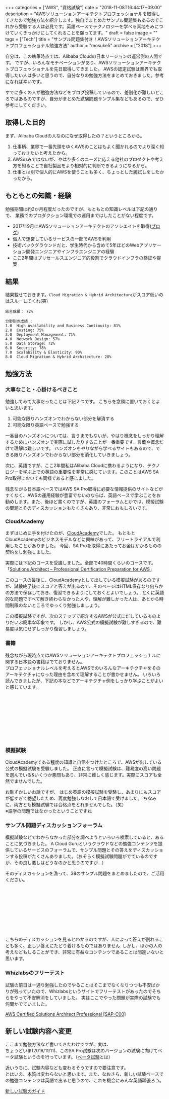 +++
categories = ["AWS", "資格試験"]
date = "2018-11-08T16:44:17+09:00"
description = "AWSソリューションアーキテクトプロフェッショナルを取得してきたので勉強方法を紹介します。独自でまとめたサンプル問題集もあるのでこれから受験する人は必見です。英語ベースでテクノロジーを学べる素地をみにつけていくきっかけにしてくれることを願ってます。"
draft = false
image = ""
tags = ["Tech"]
title = "サンプル問題集付き！AWSソリューションアーキテクトプロフェッショナル勉強方法"
author = "mosuke5"
archive = ["2018"]
+++

自分は、この執筆時点では、Alibaba Cloudの日本リージョンの運営側の人間です。
ですが、いろんなモチベーションがあり、AWSソリューションアーキテクトプロフェッショナルを先日取得してきました。
AWSの認定試験は業界でも取得したい人は多いと思うので、自分なりの勉強方法をまとめておきました。参考になれば幸いです。

すでに多くの人が勉強方法などをブログ投稿しているので、差別化が難しいところではあるのですが、自分がまとめた試験問題サンプル集などもあるので、ぜひ参考にしてください。
<!--more-->

## 取得した目的
まず、Alibaba Cloudの人なのになぜ取得したの？というところから。

1. 仕事柄、業界で一番先頭をゆくAWSのことはもよく聞かれるのでより深く知っておきたいと考えたから。
1. AWSのみではないが、やはり多くのニーズに応える他社のプロダクトや考え方を知ることで自社製品をより相対的に判断できるようになるから。
1. 仕事とは別で個人的にAWSを使うことも多く、ちょっとした腕試しをしたかったから。

## もともとの知識・経験
勉強期間は約2か月程度だったのですが、もともとの知識レベルは下記の通りで、
業務でのプロダクション環境での運用まではしたことがない程度です。

- 2017年9月にAWSソリューションアーキテクトのアソシエイトを取得([ブログ](https://blog.mosuke.tech/entry/2017/09/18/aws_solution_architect/))
- 個人で運営しているサービスの一部でAWSを利用
- 技術バックグラウンドだと、学生時代から含めて5年ほどのWebアプリケーション開発エンジニアやインフラエンジニアの経験
- ここ2年間はプリセールスエンジニア的役割でクラウドインフラの検証や提案

## 結果
結果載せておきます。`Cloud Migration & Hybrid Architecture`がスコア低いのはスルーしてくれ(笑)

```text
総合成績： 72%

分野別の成績 :
1.0  High Availability and Business Continuity: 81%
2.0  Costing: 75%
3.0  Deployment Management: 71%
4.0  Network Design: 57%
5.0  Data Storage: 72%
6.0  Security: 78%
7.0  Scalability & Elasticity: 90%
8.0  Cloud Migration & Hybrid Architecture: 28%
```

## 勉強方法

### 大事なこと・心掛けるべきこと
勉強してみて大事だったことは下記２つです。
こちらを念頭に置いておくとよいと思います。

1. 可能な限りハンズオンでわからない部分を解消する
1. 可能な限り英語ベースで勉強する

一番目のハンズオンについては、言うまでもないが、やはり概念をしっかり理解するためにハンズオンで実際に試したりすることが一番重要です。言葉や概念だけで理解は難しいです。
ハンズオンをやりながら学べるサイトもあるので、できる限りハンズオンでわからない部分を消化していきましょう。

次に、英語ですが、ここ2年間私はAlibaba Cloudに携わるようになり、テクノロジーを学ぶ上での英語の重要性を非常に感じています。このことはAWS SA Pro取得においても同様であると感じました。

残念ながら日本語ベースではAWS SA Pro取得に必要な情報提供のサイトなどがすくなく、AWSの運用経験が豊富でないのならば、英語ベースで学ぶことをお勧めします。また、後ほど書くのですが、英語のフォーラムとかでは、模擬試験の問題とそのディスカッションもたくさんあり、非常におもしろいです。

### CloudAcademy
まずはじめに手を付けたのが、[CloudAcademy](https://cloudacademy.com/)でした。
もともとCloudAcademyのビジネスモデルなどに興味があって、フリートライアルで利用したことがありました。
今回、SA Proを取得にあたってお金はかかるものの契約をし勉強しました。

実際には下記のコースを受講しました。全部で40時間くらいのコースです。  
「<a href="https://cloudacademy.com/learning-paths/solutions-architect-professional-certification-preparation-for-aws-17/" target="_blank">Solutions Architect – Professional Certification Preparation for AWS</a>」

このコースの最後に、CloudAcademyとして出している模擬試験があるのですが、試験終了後にスコアと答えが出るので、そのページはHTML保存なり何らかの方法で保存しておき、復習できるようにしておくとよいでしょう。
とくに英語的な問題ですべて解き終わらなかった人や、理解が難しかった人は、あとから時間制限のないところでゆっくり勉強しましょう。

この模擬試験ですが、次のステップで紹介するAWSが公式にだしているものよりだいぶ簡単な印象です。
しかし、AWS公式の模擬試験が難しすぎるので、難易度は気にせずしっかり復習しましょう。

### 書籍
残念ながら現時点ではAWSソリューションアーキテクトプロフェッショナルに関する日本語の書籍はでておりません。  
プロフェッショナルレベルを考えるとAWSでのいろんなアーキテクチャをそのアーキテクチャになった理由を含めて理解することが書かせません。
いろいろ読んできましたが、下記の本などでアーキテクチャ例をしっかり学ぶことがよいと感じています。

<div class="iframely-embed"><div class="iframely-responsive" style="height: 140px; padding-bottom: 0;"><a href="https://www.amazon.co.jp/Amazon-Services-%25E3%2583%2591%25E3%2582%25BF%25E3%2583%25BC%25E3%2583%25B3%25E5%2588%25A5%25E6%25A7%258B%25E7%25AF%2589%25E3%2583%25BB%25E9%2581%258B%25E7%2594%25A8%25E3%2582%25AC%25E3%2582%25A4%25E3%2583%2589-%25E6%2594%25B9%25E8%25A8%2582%25E7%25AC%25AC2%25E7%2589%2588-Informatics/dp/4797392576" data-iframely-url="//cdn.iframe.ly/4PP6gHH?iframe=card-small"></a></div></div><script async src="//cdn.iframe.ly/embed.js" charset="utf-8"></script>

### 模擬試験
CloudAcademyである程度の知識と自信をつけたところで、AWSが出している公式の模擬試験を受験しました。
正直に言って模擬試験は、難易度の高い問題を選んでいる&いくつか悪問もあり、非常に難しく感じます。実際にスコアも全然でませんでした。

お恥ずかしいお話ですが、
はじめ英語の模擬試験を受験し、あまりにもスコアが低すぎて絶望したため、再度勉強しなおして日本語で受けました。
ちなみに、両方とも模擬試験では合格点をとれませんでした。（笑）  
※語学の問題ではなかったということですね

### サンプル問題ディスカッションフォーラム
模擬試験などでわからなかった部分を調べようといろいろ検索していると、あることに気づきました。
A Cloud Guruというクラウドなどの勉強コンテンツを提供しているサービスのフォーラムで、サンプル問題とその答えをディスカッションする投稿がたくさんありました。（おそらく模擬試験問題がでているのですが、その良し悪しはどうなのかと思うのですが…）

そのディスカッションを漁って、38のサンプル問題をまとめましたので、ご活用ください。  
<div class="iframely-embed"><div class="iframely-responsive" style="height: 140px; padding-bottom: 0;"><a href="https://blog.mosuke.tech/entry/2018/10/25/sapro-sample-question/" data-iframely-url="//cdn.iframe.ly/Q4yX5fA"></a></div></div><script async src="//cdn.iframe.ly/embed.js" charset="utf-8"></script>

こちらのディスカッションを見るとわかるのですが、人によって答えが割れることも多く、正しい答えにたどり着けるものではありません.
しかし、ほかの人の考えなどもしることができ、非常に有益なコンテンツであることは間違いないと思います。

### Whizlabsのフリーテスト
試験の前日は一通り勉強したのでやることはそこまでなくなりつつも不安ばかりが残っていたので、Whizlabsというサイトでフリーテストがあったのでそちらをやって不安解消をしていました。
実はここでやった問題が実際の試験でも何問かでていました。

[AWS Certified Solutions Architect Professional [SAP-C00]](https://www.whizlabs.com/aws-solutions-architect-professional/)

## 新しい試験内容へ変更
ここまで勉強方法など書いてきたわけですが、実は、  
ちょうどいま(2018/11/11)、このSA Pro試験は次のバージョンの試験に向けてベータ試験というのを行っています。（[ベータ試験](https://aws.amazon.com/jp/certification/beta-exam/)とは）  

近いうちに、試験内容なども変わるそうですので要注意です。  
とはいえ、本質は変わらないと思います。また、なおさら、新しい試験ベースでの勉強コンテンツは英語で出ると思うので、これを機会にみんな英語頑張ろう。

[新しい試験のガイド](https://d1.awsstatic.com/training-and-certification/docs-sa-pro/AWS%20Certified%20Solutions%20Architect-Professional_Exam%20Guide_v.1.1_FINAL%20(1).pdf)